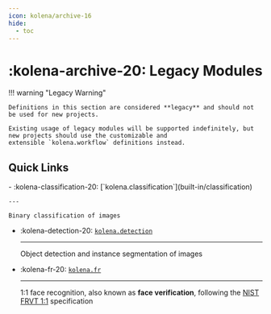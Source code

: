 ```yaml
---
icon: kolena/archive-16
hide:
  - toc
---
```


# :kolena-archive-20: Legacy Modules

!!! warning "Legacy Warning"

    Definitions in this section are considered **legacy** and should not be used for new projects.

    Existing usage of legacy modules will be supported indefinitely, but new projects should use the customizable and
    extensible `kolena.workflow` definitions instead.

## Quick Links

<div class="grid cards" markdown>
- :kolena-classification-20: [`kolena.classification`](built-in/classification)

    ---

    Binary classification of images

- :kolena-detection-20: [`kolena.detection`](built-in/detection)

    ---

    Object detection and instance segmentation of images

- :kolena-fr-20: [`kolena.fr`](built-in/fr)

    ---

    1:1 face recognition, also known as **face verification**, following the
    [NIST FRVT 1:1](https://pages.nist.gov/frvt/html/frvt11.html) specification
</div>
